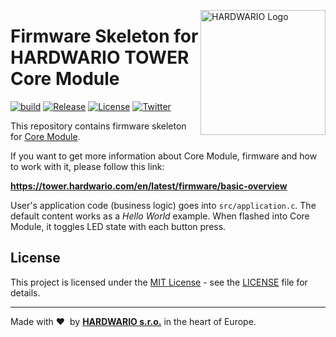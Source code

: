 <a href="https://www.hardwario.com/"><img src="https://www.hardwario.com/ci/assets/hw-logo.svg" width="200" alt="HARDWARIO Logo" align="right"></a>

# Firmware Skeleton for HARDWARIO TOWER Core Module

[![build](https://github.com/hardwario/twr-lcd-climate/actions/workflows/main.yml/badge.svg?branch=main)](https://github.com/hardwario/twr-lcd-climate/actions/workflows/main.yml)
[![Release](https://img.shields.io/github/release/hardwario/twr-skeleton.svg)](https://github.com/hardwario/twr-skeleton/releases)
[![License](https://img.shields.io/github/license/hardwario/twr-skeleton.svg)](https://github.com/hardwario/twr-skeleton/blob/master/LICENSE)
[![Twitter](https://img.shields.io/twitter/follow/hardwario_en.svg?style=social&label=Follow)](https://twitter.com/hardwario_en)

This repository contains firmware skeleton for [Core Module](https://shop.hardwario.com/core-module).

If you want to get more information about Core Module, firmware and how to work with it, please follow this link:

**https://tower.hardwario.com/en/latest/firmware/basic-overview**

User's application code (business logic) goes into `src/application.c`.
The default content works as a *Hello World* example.
When flashed into Core Module, it toggles LED state with each button press.

## License

This project is licensed under the [MIT License](https://opensource.org/licenses/MIT/) - see the [LICENSE](LICENSE) file for details.

---

Made with &#x2764;&nbsp; by [**HARDWARIO s.r.o.**](https://www.hardwario.com/) in the heart of Europe.

